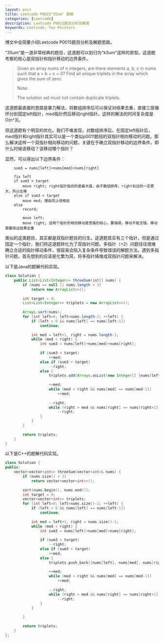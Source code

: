 ```yaml
---
layout: post
title: Leetcode P0015"3Sum" 题解
categories: [Leetcode]
description: Leetcode P0015题目分析及解答
keywords: Leetcode, Two Pointers
---
```


博文中会简要介绍Leetcode P0015题目分析及解题思路。  

“3Sum”是一道非常经典的题目，这道题可以划归为"kSum"这样的原型。这道题考察的核心是双指针和指针移动的边界条件。

> Given an array nums of n integers, are there elements a, b, c in nums such that a + b + c = 0? Find all unique triplets in the array which gives the sum of zero.
> 
> Note:
> 
> The solution set must not contain duplicate triplets.

这道题最直接的思路是暴力解法，将数组排序后可以保证对结果去重，直接三层循环分别固定left指针，med指针然后移动right指针。这样的解法的时间复杂度是O(n^3)。

但这道题有个明显的优化。我们不难发现，对数组排序后，在固定left指针后，med指针和right指针其实可以是一个类似p0011题目的双指针相向移动的问题。那么解决这样一个双指针相向移动的问题，关键在于确立双指针移动的边界条件，即什么时候该移动？该移动哪个指针？

显然，可以得出以下边界条件：
```
    sum3 = nums[left]+nums[med]+nums[right]

    fix left
    if sum3 > target
        move right; right指针指向的是最大值，由于数组排序，right右边的一定更大，所以左移
    else if sum3 < target
        move med; 理由同上但相反
    else
        record;

        move left;
        move right; 这两个指针的相向移动是思路的核心，要强调，移动不能交错，移动需要保证结果去重
```

类似的这类题目，其实都是双指针题目的衍生。这道题其实有三个指针，但是通过固定一个指针，我们将这道题转化为了双指针问题。多指针（>2）问题往往很难确立合适的指针移动条件，很容易会陷入复杂条件导致错误的解题方法。遇到多指针问题，首先想到的应该是化繁为简，将多指针降维成双指针问题来解决。

以下是Java的题解代码实现。
```java
class Solution {
    public List<List<Integer>> threeSum(int[] nums) {
        if (nums == null || nums.length < 3)
            return new ArrayList<>();
        
        int target = 0;
        List<List<Integer>> triplets = new ArrayList<>();
        
        Arrays.sort(nums);
        for (int left=0; left<nums.length-2; ++left) {
            if (left > 0 && nums[left] == nums[left-1])
                continue;
            
            int med = left+1, right = nums.length-1;
            while (med < right) {
                int sum3 = nums[left]+nums[med]+nums[right];
                
                if (sum3 < target)
                    ++med;
                else if (sum3 > target)
                    --right;
                else {
                    triplets.add(Arrays.asList(new Integer[] {nums[left], nums[med], nums[right]}));
                    
                    ++med;
                    while (med < right && nums[med] == nums[med-1])
                        ++med;
                    
                    --right;
                    while (right > med && nums[right] == nums[right+1])
                        --right;
                }
            }
        }
        
        return triplets;
    }
}
```

以下是C++的题解代码实现。
```c++
class Solution {
public:
    vector<vector<int>> threeSum(vector<int>& nums) {
        if (nums.size() < 3) 
            return vector<vector<int>>();
        
        sort(nums.begin(), nums.end());
        int target = 0;
        vector<vector<int>> triplets;
        for (int left=0; left<nums.size()-2; ++left) {
            if (left > 0 && nums[left] == nums[left-1])
                continue;
            
            int med = left+1, right = nums.size()-1;
            while (med < right) {
                int sum3 = nums[left]+nums[med]+nums[right];
                
                if (sum3 > target)
                    --right;
                else if (sum3 < target)
                    ++med;
                else {
                    triplets.push_back({nums[left], nums[med], nums[right]});
                    
                    ++med;
                    while (med < right && nums[med] == nums[med-1])
                        ++med;
                    
                    --right;
                    while (right > med && nums[right] == nums[right+1])
                        --right;
                }
            }
            
        }
        
        return triplets;
    }
};
```
